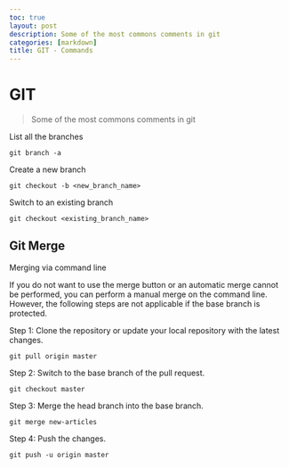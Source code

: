 ```yaml
---
toc: true
layout: post
description: Some of the most commons comments in git
categories: [markdown]
title: GIT - Commands
---
```


# GIT
> Some of the most commons comments in git

List all the branches
```
git branch -a 
```
Create a new branch
```
git checkout -b <new_branch_name>
```
Switch to an existing branch
```
git checkout <existing_branch_name>
```


## Git Merge
Merging via command line

If you do not want to use the merge button or an automatic merge cannot be performed, you can perform a manual merge on the command line. However, the following steps are not applicable if the base branch is protected.

Step 1: Clone the repository or update your local repository with the latest changes.

```
git pull origin master
```

Step 2: Switch to the base branch of the pull request.

```
git checkout master
```

Step 3: Merge the head branch into the base branch.

```
git merge new-articles
```

Step 4: Push the changes.

```
git push -u origin master
```